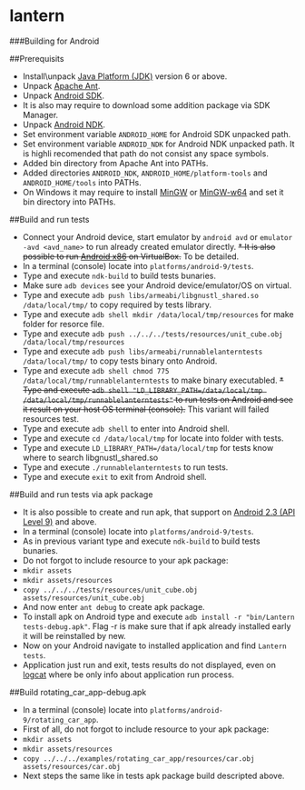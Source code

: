 lantern
=======

###Building for Android

##Prerequisits
* Install\unpack [Java Platform (JDK)](http://www.oracle.com/technetwork/java/javase/downloads/index.html) version 6 or above.
* Unpack [Apache Ant](http://ant.apache.org/bindownload.cgi).
* Unpack [Android SDK](http://developer.android.com/sdk/index.html).
* It is also may require to download some addition package via SDK Manager.
* Unpack [Android NDK](http://developer.android.com/tools/sdk/ndk/index.html).
* Set environment variable ```ANDROID_HOME``` for Android SDK unpacked path.
* Set environment variable ```ANDROID_NDK``` for Android NDK unpacked path. It is highli recomended that path do not consist any space symbols.
* Added bin directory from Apache Ant into PATHs.
* Added directories ```ANDROID_NDK```, ```ANDROID_HOME/platform-tools``` and ```ANDROID_HOME/tools``` into PATHs.
* On Windows it may require to install [MinGW](http://sourceforge.net/projects/mingw) or [MinGW-w64](http://sourceforge.net/projects/mingw-w64) and set it bin directory into PATHs.

##Build and run tests
* Connect your Android device, start emulator by ```android avd``` or ```emulator -avd <avd_name>``` to run already created emulator directly.
~~* It is also possible to run [Android x86](http://www.android-x86.org/download) on VirtualBox.~~ To be detailed.
* In a terminal (console) locate into ```platforms/android-9/tests```.
* Type and execute ```ndk-build``` to build tests bunaries.
* Make sure ```adb devices``` see your Android device/emulator/OS on virtual.
* Type and execute ```adb push libs/armeabi/libgnustl_shared.so /data/local/tmp/``` to copy required by tests library.
* Type and execute ```adb shell mkdir /data/local/tmp/resources``` for make folder for resorce file.
* Type and execute ```adb push ../../../tests/resources/unit_cube.obj /data/local/tmp/resources```
* Type and execute ```adb push libs/armeabi/runnablelanterntests /data/local/tmp/``` to copy tests binary onto Android.
* Type and execute ```adb shell chmod 775 /data/local/tmp/runnablelanterntests``` to make binary executabled.
~~* Type and execute ```adb shell "LD_LIBRARY_PATH=/data/local/tmp /data/local/tmp/runnablelanterntests"``` to run tests on Android and see it result on your host OS terminal (console).~~ This variant will failed resources test.
* Type and execute ```adb shell``` to enter into Android shell.
* Type and execute ```cd /data/local/tmp``` for locate into folder with tests.
* Type and execute ```LD_LIBRARY_PATH=/data/local/tmp``` for tests know where to search libgnustl_shared.so
* Type and execute ```./runnablelanterntests``` to run tests.
* Type and execute ```exit``` to exit from Android shell.

##Build and run tests via apk package
* It is also possible to create and run apk, that support on [Android 2.3 (API Level 9)](https://developer.android.com/guide/topics/manifest/uses-sdk-element.html#ApiLevels) and above.
* In a terminal (console) locate into ```platforms/android-9/tests```.
* As in previous variant type and execute ```ndk-build``` to build tests bunaries.
* Do not forgot to include resource to your apk package:
* ```mkdir assets```
* ```mkdir assets/resources```
* ```copy ../../../tests/resources/unit_cube.obj assets/resources/unit_cube.obj```
* And now enter ```ant debug``` to create apk package.
* To install apk on Android type and execute ```adb install -r "bin/Lantern tests-debug.apk"```. Flag -r is make sure that if apk already installed early it will be reinstalled by new.
* Now on your Android navigate to installed application and find ```Lantern tests```.
* Application just run and exit, tests results do not displayed, even on [logcat](http://developer.android.com/tools/help/logcat.html) where be only info about application run process.

##Build rotating_car_app-debug.apk
* In a terminal (console) locate into ```platforms/android-9/rotating_car_app```.
* First of all, do not forgot to include resource to your apk package:
* ```mkdir assets```
* ```mkdir assets/resources```
* ```copy ../../../examples/rotating_car_app/resources/car.obj assets/resources/car.obj```
* Next steps the same like in tests apk package build descripted above.
